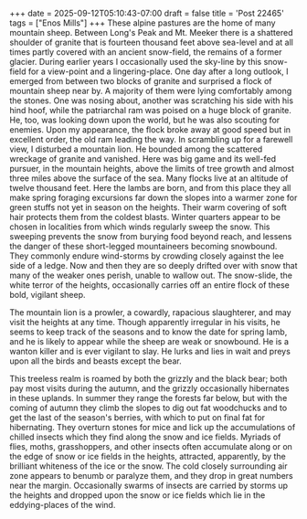 +++
date = 2025-09-12T05:10:43-07:00
draft = false
title = 'Post 22465'
tags = ["Enos Mills"]
+++
These alpine pastures are the home of many mountain sheep. Between Long's Peak and Mt. Meeker there is a shattered shoulder of granite that is fourteen thousand feet above sea-level and at all times partly covered with an ancient snow-field, the remains of a former glacier. During earlier years I occasionally used the sky-line by this snow-field for a view-point and a lingering-place. One day after a long outlook, I emerged from between two blocks of granite and surprised a flock of mountain sheep near by. A majority of them were lying comfortably among the stones. One was nosing about, another was scratching his side with his hind hoof, while the patriarchal ram was poised on a huge block of granite. He, too, was looking down upon the world, but he was also scouting for enemies. Upon my appearance, the flock broke away at good speed but in excellent order, the old ram leading the way. In scrambling up for a farewell view, I disturbed a mountain lion. He bounded among the scattered wreckage of granite and vanished. Here was big game and its well-fed pursuer, in the mountain heights, above the limits of tree growth and almost three miles above the surface of the sea. Many flocks live at an altitude of twelve thousand feet. Here the lambs are born, and from this place they all make spring foraging excursions far down the slopes into a warmer zone for green stuffs not yet in season on the heights. Their warm covering of soft hair protects them from the coldest blasts. Winter quarters appear to be chosen in localities from which winds regularly sweep the snow. This sweeping prevents the snow from burying food beyond reach, and lessens the danger of these short-legged mountaineers becoming snowbound. They commonly endure wind-storms by crowding closely against the lee side of a ledge. Now and then they are so deeply drifted over with snow that many of the weaker ones perish, unable to wallow out. The snow-slide, the white terror of the heights, occasionally carries off an entire flock of these bold, vigilant sheep.

The mountain lion is a prowler, a cowardly, rapacious slaughterer, and may visit the heights at any time. Though apparently irregular in his visits, he seems to keep track of the seasons and to know the date for spring lamb, and he is likely to appear while the sheep are weak or snowbound. He is a wanton killer and is ever vigilant to slay. He lurks and lies in wait and preys upon all the birds and beasts except the bear.

This treeless realm is roamed by both the grizzly and the black bear; both pay most visits during the autumn, and the grizzly occasionally hibernates in these uplands. In summer they range the forests far below, but with the coming of autumn they climb the slopes to dig out fat woodchucks and to get the last of the season's berries, with which to put on final fat for hibernating. They overturn stones for mice and lick up the accumulations of chilled insects which they find along the snow and ice fields. Myriads of flies, moths, grasshoppers, and other insects often accumulate along or on the edge of snow or ice fields in the heights, attracted, apparently, by the brilliant whiteness of the ice or the snow. The cold closely surrounding air zone appears to benumb or paralyze them, and they drop in great numbers near the margin. Occasionally swarms of insects are carried by storms up the heights and dropped upon the snow or ice fields which lie in the eddying-places of the wind.
